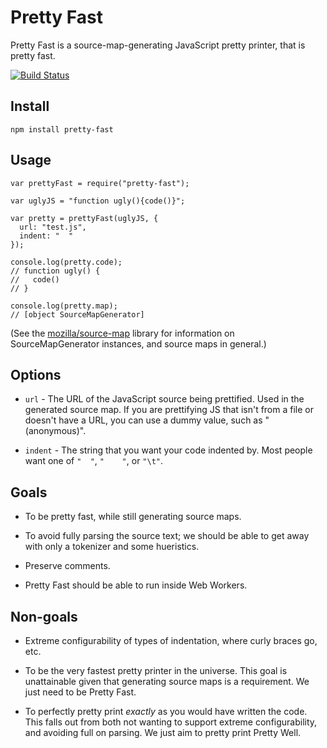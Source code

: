# Pretty Fast

Pretty Fast is a source-map-generating JavaScript pretty printer, that is pretty
fast.

[![Build Status](https://travis-ci.org/mozilla/pretty-fast.png?branch=master)](https://travis-ci.org/mozilla/pretty-fast)

## Install

    npm install pretty-fast

## Usage

    var prettyFast = require("pretty-fast");

    var uglyJS = "function ugly(){code()}";

    var pretty = prettyFast(uglyJS, {
      url: "test.js",
      indent: "  "
    });

    console.log(pretty.code);
    // function ugly() {
    //   code()
    // }

    console.log(pretty.map);
    // [object SourceMapGenerator]

(See the [mozilla/source-map][0] library for information on SourceMapGenerator
instances, and source maps in general.)

[0]: https://github.com/mozilla/source-map

## Options

* `url` - The URL of the JavaScript source being prettified. Used in the
  generated source map. If you are prettifying JS that isn't from a file or
  doesn't have a URL, you can use a dummy value, such as "(anonymous)".

* `indent` - The string that you want your code indented by. Most people want
  one of `"  "`, `"    "`, or `"\t"`.

## Goals

* To be pretty fast, while still generating source maps.

* To avoid fully parsing the source text; we should be able to get away with
  only a tokenizer and some hueristics.

* Preserve comments.

* Pretty Fast should be able to run inside Web Workers.

## Non-goals

* Extreme configurability of types of indentation, where curly braces go, etc.

* To be the very fastest pretty printer in the universe. This goal is
  unattainable given that generating source maps is a requirement. We just need
  to be Pretty Fast.

* To perfectly pretty print *exactly* as you would have written the code. This
  falls out from both not wanting to support extreme configurability, and
  avoiding full on parsing. We just aim to pretty print Pretty Well.
